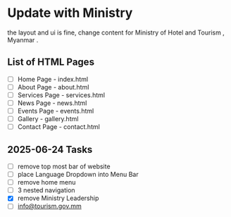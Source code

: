 # Update with Ministry




the layout and ui is fine,
change content for Ministry of Hotel and Tourism , Myanmar .

## List of HTML Pages

- [ ] Home Page - index.html
- [ ] About Page - about.html
- [ ] Services Page - services.html
- [ ] News Page - news.html
- [ ] Events Page - events.html
- [ ] Gallery - gallery.html
- [ ] Contact Page - contact.html

## 2025-06-24 Tasks

- [ ] remove top most bar of website
- [ ] place Language Dropdown into Menu Bar 
- [ ] remove home menu 
- [ ] 3 nested navigation 
- [x] remove Ministry Leadership
- [ ] info@tourism.gov.mm 